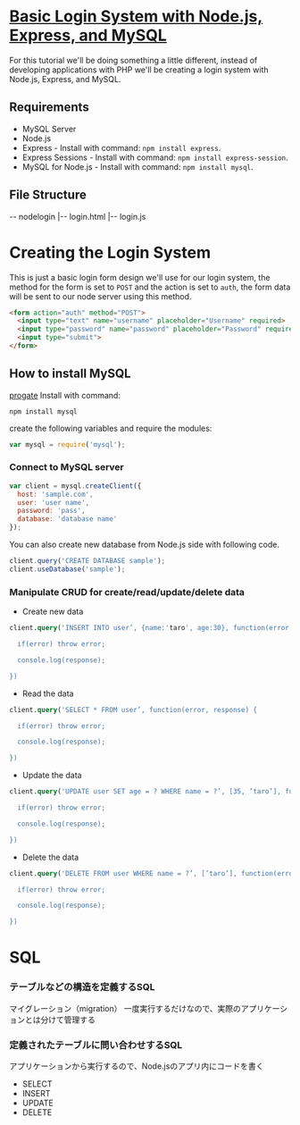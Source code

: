 # [Basic Login System with Node.js, Express, and MySQL](https://codeshack.io/basic-login-system-nodejs-express-mysql/)

For this tutorial we'll be doing something a little different, instead of developing applications with PHP we'll be creating a login system with Node.js, Express, and MySQL.

## Requirements
- MySQL Server
- Node.js
- Express - Install with command: `npm install express`.
- Express Sessions - Install with command: `npm install express-session`.
- MySQL for Node.js - Install with command: `npm install mysql`.
## File Structure
\-- nodelogin
    |-- login.html
    |-- login.js

# Creating the Login System
This is just a basic login form design we'll use for our login system, the method for the form is set to `POST` and the action is set to `auth`, the form data will be sent to our node server using this method.
```html
<form action="auth" method="POST">
  <input type="text" name="username" placeholder="Username" required>
  <input type="password" name="password" placeholder="Password" required>
  <input type="submit">
</form>
```

## How to install MySQL
[progate](https://prog-8.com/docs/mysql-env)
Install with command:
```
npm install mysql
```
create the following variables and require the modules:
```js
var mysql = require('mysql');
```
### Connect to MySQL server
```js
var client = mysql.createClient({
  host: 'sample.com',
  user: 'user name',
  password: 'pass',
  database: 'database name'
});
```
You can also create new database from Node.js side with following code.
```js
client.query('CREATE DATABASE sample');
client.useDatabase('sample');
```
### Manipulate CRUD for create/read/update/delete data
- Create new data
```sql
client.query('INSERT INTO user’, {name:'taro', age:30}, function(error, response) {

  if(error) throw error;

  console.log(response);

})
```
- Read the data
```sql
client.query('SELECT * FROM user’, function(error, response) {

  if(error) throw error;

  console.log(response);

})
```
- Update the data
```sql
client.query('UPDATE user SET age = ? WHERE name = ?’, [35, ’taro’], function(error, response) {

  if(error) throw error;

  console.log(response);

})
```
- Delete the data
```sql
client.query('DELETE FROM user WHERE name = ?’, [’taro’], function(error, response) {

  if(error) throw error;

  console.log(response);

})
```

# SQL
### テーブルなどの構造を定義するSQL
マイグレーション（migration）
一度実行するだけなので、実際のアプリケーションとは分けて管理する
### 定義されたテーブルに問い合わせするSQL
アプリケーションから実行するので、Node.jsのアプリ内にコードを書く
- SELECT
- INSERT
- UPDATE
- DELETE
